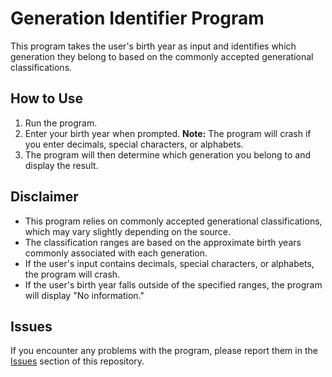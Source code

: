 # Generation Identifier Program

This program takes the user's birth year as input and identifies which generation they belong to based on the commonly accepted generational classifications.

## How to Use

1. Run the program.
2. Enter your birth year when prompted. **Note:** The program will crash if you enter decimals, special characters, or alphabets.
3. The program will then determine which generation you belong to and display the result.

## Disclaimer

- This program relies on commonly accepted generational classifications, which may vary slightly depending on the source.
- The classification ranges are based on the approximate birth years commonly associated with each generation.
- If the user's input contains decimals, special characters, or alphabets, the program will crash.
- If the user's birth year falls outside of the specified ranges, the program will display "No information."

## Issues

If you encounter any problems with the program, please report them in the [Issues](https://github.com/Arpan646/Generation-Finder/issues/new/choose) section of this repository.
